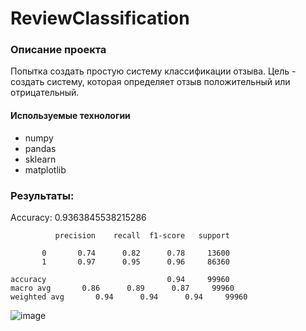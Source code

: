 # ReviewClassification
### Описание проекта
Попытка создать простую систему классификации отзыва. Цель - создать систему, которая определяет отзыв положительный или отрицательный.
#### Используемые технологии
- numpy
- pandas
- sklearn
- matplotlib

### Результаты:

Accuracy: 0.9363845538215286

              precision    recall  f1-score   support

           0       0.74      0.82      0.78     13600
           1       0.97      0.95      0.96     86360

    accuracy                           0.94     99960
    macro avg       0.86      0.89      0.87     99960
    weighted avg       0.94      0.94      0.94     99960

![image](https://github.com/fluke8/ReviewClassification/assets/84039753/73252b5b-94a7-4165-95a3-f6fae23e5e1d)


